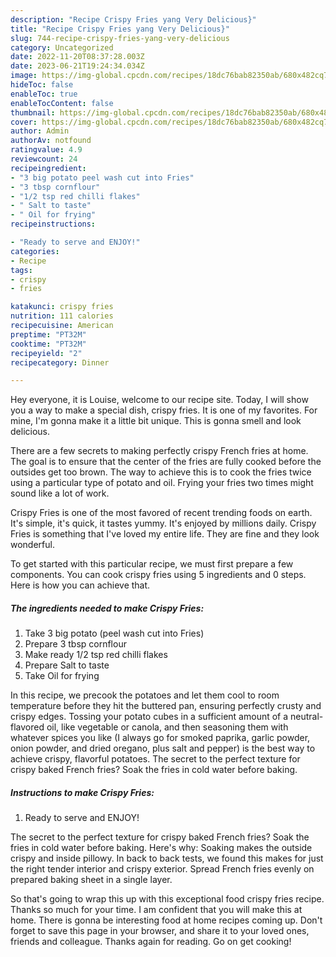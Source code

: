 ```yaml
---
description: "Recipe Crispy Fries yang Very Delicious}"
title: "Recipe Crispy Fries yang Very Delicious}"
slug: 744-recipe-crispy-fries-yang-very-delicious
category: Uncategorized
date: 2022-11-20T08:37:28.003Z
date: 2023-06-21T19:24:34.034Z
image: https://img-global.cpcdn.com/recipes/18dc76bab82350ab/680x482cq70/crispy-fries-recipe-main-photo.jpg
hideToc: false
enableToc: true
enableTocContent: false
thumbnail: https://img-global.cpcdn.com/recipes/18dc76bab82350ab/680x482cq70/crispy-fries-recipe-main-photo.jpg
cover: https://img-global.cpcdn.com/recipes/18dc76bab82350ab/680x482cq70/crispy-fries-recipe-main-photo.jpg
author: Admin
authorAv: notfound
ratingvalue: 4.9
reviewcount: 24
recipeingredient:
- "3 big potato peel wash cut into Fries"
- "3 tbsp cornflour"
- "1/2 tsp red chilli flakes"
- " Salt to taste"
- " Oil for frying"
recipeinstructions:

- "Ready to serve and ENJOY!"
categories:
- Recipe
tags:
- crispy
- fries

katakunci: crispy fries 
nutrition: 111 calories
recipecuisine: American
preptime: "PT32M"
cooktime: "PT32M"
recipeyield: "2"
recipecategory: Dinner

---
```



Hey everyone, it is Louise, welcome to our recipe site. Today, I will show you a way to make a special dish, crispy fries. It is one of my favorites. For mine, I'm gonna make it a little bit unique. This is gonna smell and look delicious.

There are a few secrets to making perfectly crispy French fries at home. The goal is to ensure that the center of the fries are fully cooked before the outsides get too brown. The way to achieve this is to cook the fries twice using a particular type of potato and oil. Frying your fries two times might sound like a lot of work.

Crispy Fries is one of the most favored of recent trending foods on earth. It's simple, it's quick, it tastes yummy. It's enjoyed by millions daily. Crispy Fries is something that I've loved my entire life. They are fine and they look wonderful.


To get started with this particular recipe, we must first prepare a few components. You can cook crispy fries using 5 ingredients and 0 steps. Here is how you can achieve that.

<!--inarticleads1-->

##### The ingredients needed to make Crispy Fries:

1. Take 3 big potato (peel wash cut into Fries)
1. Prepare 3 tbsp cornflour
1. Make ready 1/2 tsp red chilli flakes
1. Prepare  Salt to taste
1. Take  Oil for frying


In this recipe, we precook the potatoes and let them cool to room temperature before they hit the buttered pan, ensuring perfectly crusty and crispy edges. Tossing your potato cubes in a sufficient amount of a neutral-flavored oil, like vegetable or canola, and then seasoning them with whatever spices you like (I always go for smoked paprika, garlic powder, onion powder, and dried oregano, plus salt and pepper) is the best way to achieve crispy, flavorful potatoes. The secret to the perfect texture for crispy baked French fries? Soak the fries in cold water before baking. 

<!--inarticleads2-->

##### Instructions to make Crispy Fries:


1. Ready to serve and ENJOY!

The secret to the perfect texture for crispy baked French fries? Soak the fries in cold water before baking. Here&#39;s why: Soaking makes the outside crispy and inside pillowy. In back to back tests, we found this makes for just the right tender interior and crispy exterior. Spread French fries evenly on prepared baking sheet in a single layer. 

So that's going to wrap this up with this exceptional food crispy fries recipe. Thanks so much for your time. I am confident that you will make this at home. There is gonna be interesting food at home recipes coming up. Don't forget to save this page in your browser, and share it to your loved ones, friends and colleague. Thanks again for reading. Go on get cooking!
